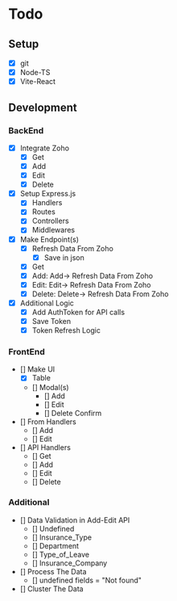# Todo

## Setup

- [X] git
- [X] Node-TS
- [X] Vite-React

## Development

### BackEnd

- [X] Integrate Zoho
  - [X] Get
  - [X] Add
  - [X] Edit
  - [X] Delete
- [X] Setup Express.js
  - [X] Handlers
  - [X] Routes
  - [X] Controllers
  - [X] Middlewares
- [X] Make Endpoint(s)
  - [X] Refresh Data From Zoho
    - [X] Save in json
  - [X] Get
  - [X] Add: Add-> Refresh Data From Zoho
  - [X] Edit: Edit-> Refresh Data From Zoho
  - [X] Delete: Delete-> Refresh Data From Zoho
- [X] Additional Logic
  - [X] Add AuthToken for API calls
  - [X] Save Token
  - [X] Token Refresh Logic

### FrontEnd

- [] Make UI
  - [X] Table
  - [] Modal(s)
    - [] Add
    - [] Edit
    - [] Delete Confirm
- [] From Handlers
  - [] Add
  - [] Edit
- [] API Handlers
  - [] Get
  - [] Add
  - [] Edit
  - [] Delete

### Additional

- [] Data Validation in Add-Edit API
  - [] Undefined
  - [] Insurance_Type
  - [] Department
  - [] Type_of_Leave
  - [] Insurance_Company
- [] Process The Data
  - [] undefined fields = "Not found"
- [] Cluster The Data
